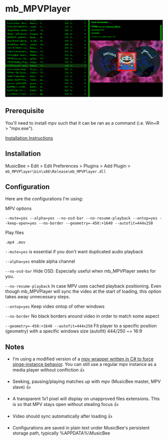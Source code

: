 # mb_MPVPlayer

![alt](img/demo.gif)

## Prerequisite

You'll need to install mpv such that it can be ran as a command (i.e. Win+R > "mpv.exe").

[Installation Instructions](https://github.com/mpv-player/mpv)

## Installation

MusicBee > Edit > Edit Preferences > Plugins > Add Plugin > `mb_MPVPlayer\bin\x86\Release\mb_MPVPlayer.dll`

## Configuration

Here are the configurations I'm using:

MPV options

```
--mute=yes --alpha=yes --no-osd-bar --no-resume-playback --ontop=yes --keep-open=yes --no-border --geometry=-450:+1640 --autofit=444x250
```

Play files

```
.mp4 .mov
```

`--mute=yes` is essential if you don't want duplicated audio playback

`--alpha=yes` enable alpha channel

`--no-osd-bar` Hide OSD. Especially useful when mb_MPVPlayer seeks for you.

`--no-resume-playback` In case MPV uses cached playback positioning. Even though mb_MPVPlayer will sync the video at the start of loading, this option takes away unnecessary steps.

`--ontop=yes` Keep video ontop of other windows

`--no-border` No black borders around video in order to match some aspect

`--geometry=-450:+1640 --autofit=444x250` Fit player to a specific position (geometry) with a specific windows size (autofit) 444/250 ~= 16:9

## Notes

+ I'm using a modified version of a [mpv wrapper written in C# to force singe-instance behavior](https://github.com/SilverEzhik/umpvw). You can still use a regular mpv instance as a media player without confliction 👍

+ Seeking, pausing/playing matches up with mpv (MusicBee master, MPV slave) 👍

+ A transparent 1x1 pixel will display on unapproved files extensions. This is so that MPV stays open without stealing focus 👍

+ Video should sync automatically after loading 👍

+ Configurations are saved in plain text under MusicBee's persistent storage path, typically %APPDATA%\MusicBee